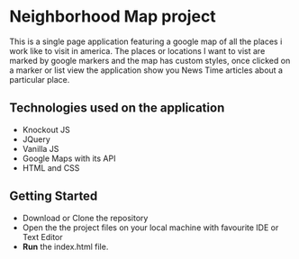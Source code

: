 # Neighborhood Map project

This is a single page application featuring a google map of all the places i work like to visit in america. The places or locations I want to vist are marked by google markers and the map has custom styles, once clicked on a marker or list view the application show you News Time articles about a particular place. 

## Technologies used on the application
*	Knockout JS 
*	JQuery
*	Vanilla JS
*	Google Maps with its API 
*	HTML and CSS

## Getting Started
* 	Download or Clone the repository
*	Open the the project files on your local machine with favourite IDE or Text Editor
*	**Run** the index.html file.


